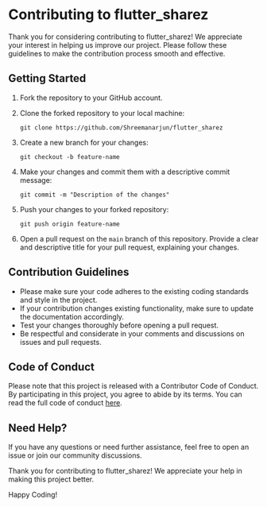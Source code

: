 
# Contributing to flutter_sharez

Thank you for considering contributing to flutter_sharez! We appreciate your interest in helping us improve our project. Please follow these guidelines to make the contribution process smooth and effective.

## Getting Started

1. Fork the repository to your GitHub account.
2. Clone the forked repository to your local machine:

   ```
   git clone https://github.com/Shreemanarjun/flutter_sharez
   ```

3. Create a new branch for your changes:

   ```
   git checkout -b feature-name
   ```

4. Make your changes and commit them with a descriptive commit message:

   ```
   git commit -m "Description of the changes"
   ```

5. Push your changes to your forked repository:

   ```
   git push origin feature-name
   ```

6. Open a pull request on the `main` branch of this repository. Provide a clear and descriptive title for your pull request, explaining your changes.

## Contribution Guidelines

- Please make sure your code adheres to the existing coding standards and style in the project.
- If your contribution changes existing functionality, make sure to update the documentation accordingly.
- Test your changes thoroughly before opening a pull request.
- Be respectful and considerate in your comments and discussions on issues and pull requests.

## Code of Conduct

Please note that this project is released with a Contributor Code of Conduct. By participating in this project, you agree to abide by its terms. You can read the full code of conduct [here](CODE_OF_CONDUCT.md).

## Need Help?

If you have any questions or need further assistance, feel free to open an issue or join our community discussions.

Thank you for contributing to flutter_sharez! We appreciate your help in making this project better.

Happy Coding!
